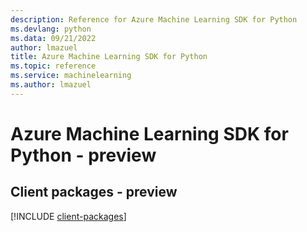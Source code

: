 ```yaml
---
description: Reference for Azure Machine Learning SDK for Python
ms.devlang: python
ms.data: 09/21/2022
author: lmazuel
title: Azure Machine Learning SDK for Python
ms.topic: reference
ms.service: machinelearning
ms.author: lmazuel
---
```

# Azure Machine Learning SDK for Python - preview

## Client packages - preview
[!INCLUDE [client-packages](machine-learning-client-index.md)]